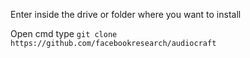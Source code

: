 

Enter inside the drive or folder where you want to install

Open cmd type ```git clone https://github.com/facebookresearch/audiocraft```
